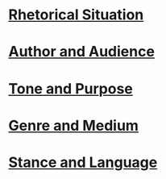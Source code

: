 # [Rhetorical Situation](https://owl.purdue.edu/owl/general_writing/academic_writing/rhetorical_situation/index.html)
# [Author and Audience](https://owl.purdue.edu/owl/general_writing/academic_writing/rhetorical_situation/author_and_audience.html)
# [Tone and Purpose](https://owl.purdue.edu/owl/english_as_a_second_language/esl_students/audience_considerations_for_esl_writers/tone_and_purpose.html)
# [Genre and Medium](https://owl.purdue.edu/owl/subject_specific_writing/professional_technical_writing/business_writing_for_administrative_and_clerical_staff/genre_and_medium.html)
# [Stance and Language](https://owl.purdue.edu/owl/subject_specific_writing/professional_technical_writing/business_writing_for_administrative_and_clerical_staff/genre_and_medium.html)

